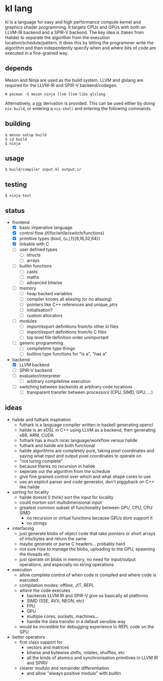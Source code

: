 # kl lang
kl is a language for easy and high performance compute kernel and graphics shader programming. It targets CPUs and GPUs with both an LLVM-IR backend and a SPIR-V backend. The key idea is (taken from Halide) to separate the algorithm from the execution location/schedule/pattern. It does this by letting the programmer write the algorithm and then independently specify when and where bits of code are executed in a fine-grained way.

## depends
Meson and Ninja are used as the build system. LLVM and glslang are required for the LLVM-IR and SPIR-V backend/codegen.

```# pacman -S meson ninja llvm llvm-libs glslang```

Alternatively, a [nix](https://nixos.org/nix/) derivation is provided. This can be used either by doing `nix-build`, or entering a `nix-shell` and entering the following commands.

## building
```
$ meson setup build
$ cd build
$ ninja
```

## usage
```
$ build/compiler input.kl output.ir
```

## testing
```
$ ninja test
```

## status
- frontend
  - [x] basic imperative language
  - [x] control flow (if/for/while/switch/functions)
  - [x] primitive types (bool, {u,i,f}{8,16,32,64})
  - [x] linkable with C
  - [ ] user defined types
    - [ ] structs
    - [ ] arrays
  - [ ] builtin functions
    - [ ] casts
    - [ ] maths
    - [ ] advanced bitwise
  - [ ] memory
    - [ ] heap backed variables
    - [ ] compiler knows all aliasing (or no aliasing)
    - [ ] pointers like C++ references and unique_ptrs
    - [ ] initialisation?
    - [ ] custom allocators
  - [ ] modules
    - [ ] import/export definitions from/to other kl files
    - [ ] import/export definitions from/to C files
    - [ ] top level file definition order unimportant
  - [ ] generic programming
    - [ ] compiletime type things
    - [ ] builtins type functions for "is a", "has a"
- backend
  - [x] LLVM backend
  - [ ] SPIR-V backend
  - [ ] evaluator/interpreter
    - [ ] arbitrary compiletime execution
  - [ ] switching between backends at arbitrary code locations
    - [ ] transparent transfer between processors (CPU, SIMD, GPU, ...)

## ideas
- halide and futhark inspiration
  - futhark is a language compiler written in haskell generating opencl
  - halide is an eDSL in C++ using LLVM as a backend, then generating x86, ARM, CUDA
  - futhark has a much nicer language/workflow versus halide
  - futhark and halide are both functional
  - halide algorithms are completely pure, taking pixel coordinates and saying what input and output pixel coordinates to operate on
  - "not turing complete"
  - because theres no recursion in halide
  - seperate out the algorithm from the schedule
  - give fine grained control over which and what shape cores to use
  - use an explicit parser and code generator, don't piggyback on C++ like halide
- sorting for locality 
  - halide doesnt (I think) sort the input for locality
  - could morton sort multidimensional input
  - greatest common subset of functionality between GPU, CPU, CPU SIMD
    - no recursion or virtual functions because GPUs dont support it
    - no strings
- interfacing
  - just generate blobs of object code that take pointers or short arrays of ints/bytes and return the same
  - maybe generate or parse C headers... probably hard
  - not sure how to manage the blobs, uploading to the GPU, spawning the threads etc
  - just operate on blobs in memory, no need for input/output operations, and especially no string operations
- execution
  - allow complete control of when code is compiled and where code is executed 
  - compilation modes: offline, JIT, REPL
  - _where_ the code executes
    - backends LLVM IR and SPIR-V give us basically all platforms
    - SIMD (SSE, AVX, NEON, etc)
    - FPU
    - GPU
    - multiple cores, sockets, machines...
    - handle the data transfer in a default sensible way
  - would be _incredible_ for debugging experience to REPL code on the GPU
- better operators
  - first class support for
    - vectors and matrices
    - bitwise and bytewise shifts, rotates, shuffles, etc
    - all the kinds of atomics and synchronisation primitives in LLVM IR and SPIRV
  - clearer modulo and remainder differentiation
    - and allow "always positive modulo" with builtin

